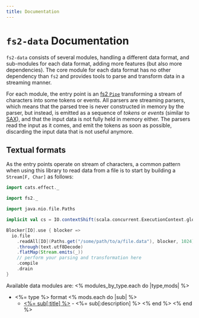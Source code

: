 ```yaml
---
title: Documentation
---
```


# `fs2-data` Documentation

`fs2-data` consists of several modules, handling a different data format, and sub-modules for each data format, adding more features (but also more dependencies). The core module for each data format has no other dependency than `fs2` and provides tools to parse and transform data in a streaming manner.

For each module, the entry point is an [fs2 `Pipe`][pipe-doc] transforming a stream of characters into some tokens or events. All parsers are streaming parsers, which means that the parsed tree is never constructed in memory by the parser, but instead, is emitted as a sequence of _tokens_ or _events_ (similar to [SAX][sax]), and that the input data is not fully held in memory either. The parsers read the input as it comes, and emit the tokens as soon as possible, discarding the input data that is not useful anymore.

## Textual formats

As the entry points operate on stream of characters, a common pattern when using this library to read data from a file is to start by building a `Stream[F, Char]` as follows:

```scala mdoc:compile-only
import cats.effect._

import fs2._

import java.nio.file.Paths

implicit val cs = IO.contextShift(scala.concurrent.ExecutionContext.global)

Blocker[IO].use { blocker =>
  io.file
    .readAll[IO](Paths.get("/some/path/to/a/file.data"), blocker, 1024)
    .through(text.utf8Decode)
    .flatMap(Stream.emits(_))
    // perform your parsing and transformation here
    .compile
    .drain
}
```

Available data modules are:
<% modules_by_type.each do |type,mods| %>
 - <%= type %> format
  <% mods.each do |sub| %>
   - [<%= sub[:title] %>](<%= sub.path %>) - <%= sub[:description] %>
  <% end %>
<% end %>

[pipe-doc]: https://fs2.io/guide.html#statefully-transforming-streams
[sax]: https://en.wikipedia.org/wiki/Simple_API_for_XML
